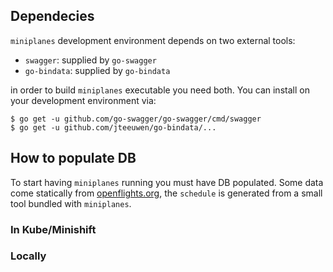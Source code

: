 
## Dependecies

`miniplanes` development environment depends on two external tools:
* `swagger`: supplied by `go-swagger`
* `go-bindata`: supplied by `go-bindata`

in order to build `miniplanes` executable you need both. You can install on your development environment via:

```shell
$ go get -u github.com/go-swagger/go-swagger/cmd/swagger
$ go get -u github.com/jteeuwen/go-bindata/...
```

## How to populate DB

To start having `miniplanes` running you must have DB populated. Some data come statically from [openflights.org](http://www.openflights.org/data.html), the `schedule` is generated from a small tool bundled with `miniplanes`.

### In Kube/Minishift

### Locally
